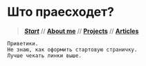 # Што праесходет?

> [**_Start_**](/) // [**About me**](/about) // [**Projects**](/projects) // [**Articles**](/articles)

    Приветики.
    Не знаю, как оформить стартовую страничку.
    Лучше чекать линки выше.
